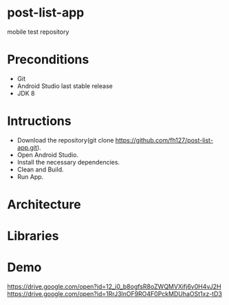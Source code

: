 # post-list-app
mobile test repository 

# Preconditions
* Git
* Android Studio last stable release
* JDK 8

# Intructions
* Download the repository(git clone https://github.com/fh127/post-list-app.git).
* Open Android Studio.
* Install the necessary dependencies.
* Clean and Build.
* Run App.


# Architecture

# Libraries

# Demo
https://drive.google.com/open?id=12_i0_b8ogfsR8oZWQMVXifj6v0H4vJ2H
https://drive.google.com/open?id=1RrJ3lnOF9RO4F0PckMDUhaOSt1xz-tD3



